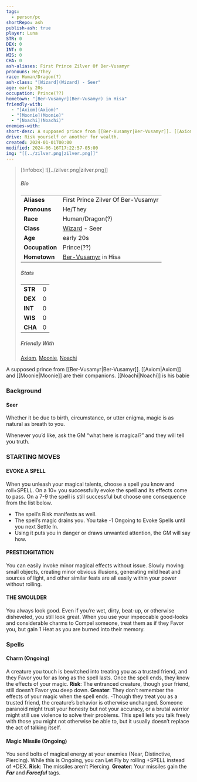 ```yaml
---
tags:
  - person/pc
shortRepo: ash
publish-ash: true
player: Luna
STR: 0
DEX: 0
INT: 0
WIS: 0
CHA: 0
ash-aliases: First Prince Zilver Of Ber-Vusamyr
pronouns: He/They
race: Human/Dragon(?)
ash-class: "[Wizard](Wizard) - Seer"
age: early 20s
occupation: Prince(??)
hometown: "[Ber-Vusamyr](Ber-Vusamyr) in Hisa"
friendly-with:
  - "[Axiom](Axiom)"
  - "[Moonie](Moonie)"
  - "[Noachi](Noachi)"
enemies-with: 
short-desc: A supposed prince from [[Ber-Vusamyr|Ber-Vusamyr]]. [[Axiom|Axiom]] and [[Moonie|Moonie]] are their companions. [[Noachi|Noachi]] is his babie
drive: Risk yourself or another for wealth.
created: 2024-01-01T00:00
modified: 2024-06-16T17:22:57-05:00
img: "[[../zilver.png|zilver.png]]"
---
```


> [!infobox]
> ![[../zilver.png|zilver.png]]
> ##### Bio
> |                |                  |
> | -------------- | ---------------- |
> |**Aliases**     | First Prince Zilver Of Ber-Vusamyr                |
> |**Pronouns**    | He/They           |
> |**Race**        | Human/Dragon(?)            |
> |**Class**         | [Wizard](Wizard) - Seer            |
> |**Age**         | early 20s            |
> |**Occupation**  | Prince(??)        |
> |**Hometown**|[Ber-Vusamyr](Ber-Vusamyr) in Hisa|
> 
> ##### Stats
> |      |      |
> | ---- | ---- |
> | **STR**  | 0     |
> | **DEX**  | 0     |
> | **INT**  | 0     |
> | **WIS**  | 0     |
> | **CHA**  | 0     |
>
>##### Friendly With
>[Axiom](Axiom), [Moonie](Moonie), [Noachi](Noachi)
>
>
>




A supposed prince from [[Ber-Vusamyr|Ber-Vusamyr]]. [[Axiom|Axiom]] and [[Moonie|Moonie]] are their companions. [[Noachi|Noachi]] is his babie
### Background
#### Seer
Whether it be due to birth, circumstance, or utter enigma, magic is as natural as breath to you.

Whenever you’d like, ask the GM “what here is magical?” and they will tell you truth.

### STARTING MOVES
#### EVOKE A SPELL
When you unleash your magical talents, choose a spell you know and roll+SPELL.
On a 10+ you successfully evoke the spell and its effects come to pass.
On a 7-9 the spell is still successful but choose one consequence from the list below.
- The spell’s Risk manifests as well.
- The spell’s magic drains you. You take -1 Ongoing to Evoke Spells until you next Settle In.
- Using it puts you in danger or draws unwanted attention, the GM will say how.
#### PRESTIDIGITATION
You can easily invoke minor magical effects without issue. Slowly moving small objects, creating minor obvious illusions, generating mild heat and sources of light, and other similar feats are all easily within your power without rolling.
#### THE SMOULDER
You always look good. Even if you’re wet, dirty, beat-up, or otherwise disheveled, you still look
great. When you use your impeccable good-looks and considerable charms to Compel someone, treat them as if they Favor you, but gain 1 Heat as you are burned into their memory. 
### Spells

#### Charm (Ongoing)
A creature you touch is bewitched into treating you as a trusted friend, and they Favor you for as long as the spell lasts. Once the spell ends, they know the effects of your magic.
**Risk**: The entranced creature, though your friend, still doesn’t Favor you deep down.
**Greater**: They don’t remember the effects of your magic when the spell ends.
-Though they treat you as a trusted friend, the creature’s behavior is otherwise unchanged. Someone paranoid might trust your honesty but not your accuracy, or a brutal warrior might still use violence to solve their problems. This spell lets you talk freely with those you might not otherwise be able to, but it usually doesn’t replace the act of talking itself.

#### Magic Missile (Ongoing)
You send bolts of magical energy at your enemies (Near, Distinctive, Piercing). While this is Ongoing, you can Let Fly by rolling +SPELL instead of +DEX.
**Risk**: The missiles aren’t Piercing.
**Greater**: Your missiles gain the ***Far*** and ***Forceful*** tags.

